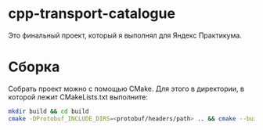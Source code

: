 # cpp-transport-catalogue
Это финальный проект, который я выполнял для Яндекс Практикума.

# Сборка
Собрать проект можно с помощью CMake. Для этого в директории, в которой лежит CMakeLists.txt выполните:
```bash
mkdir build && cd build
cmake -DProtobuf_INCLUDE_DIRS=<protobuf/headers/path> .. && cmake --build .
```
